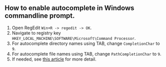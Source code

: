 ## How to enable autocomplete in Windows commandline prompt.  
1. Open RegEdit `Win+R -> regedit -> OK`.  
1. Navigate to registry key `HKEY_LOCAL_MACHINE\SOFTWARE\Microsoft\Command Processor`.  
1. For autocomplete directory names using TAB, change `CompletionChar` to `9`.  
1. For autocomplete file names using TAB, change `PathCompletionChar` to `9`.  
1. If needed, see [this article](http://www.online-tech-tips.com/computer-tips/how-to-turn-on-auto-complete-in-the-command-prompt/) for more detail.
